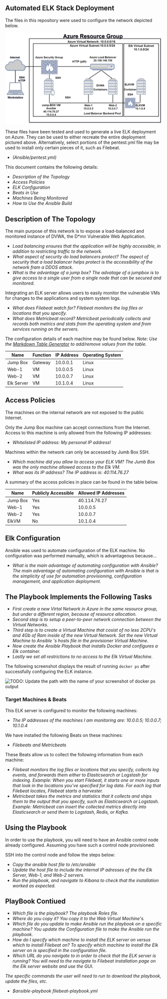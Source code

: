 ## Automated ELK Stack Deployment

The files in this repository were used to configure the network depicted below.

![Cloud Security Diagram](Diagrams/AzureResourceGroup.png)

These files have been tested and used to generate a live ELK deployment on Azure. They can be used to either recreate the entire deployment pictured above. Alternatively, select portions of the pentest.yml file may be used to install only certain pieces of it, such as Filebeat.

-  _(Ansible/pentest.yml)_

This document contains the following details:
- _Description of the Topology_
- _Access Policies_
- _ELK Configuration_
- _Beats in Use_
- _Machines Being Monitored_
- _How to Use the Ansible Build_


## Description of The Topology

The main purpose of this network is to expose a load-balanced and monitored instance of DVWA, the D*mn Vulnerable Web Application.

- _Load balancing ensures that the application will be highly accessible, in addition to restricting traffic to the network._
- _What aspect of security do load balancers protect?_ _The aspect of security that a load balancer helps protect is the accessibility of the network fram a DDOS attack._ 
- _What is the advantage of a jump box?_ _The advatage of a jumpbox is to give access to a single user from a single node that can be secured and monitored._ 

Integrating an ELK server allows users to easily monitor the vulnerable VMs for changes to the applications and system system logs.
- _What does Filebeat watch for?_ _Filebeat monitors the log files or locations that you specify._
- _What does Metricbeat record?_ _Metricbeat periodically collects and records both metrics and stats from the operating system and from services running on the servers._

The configuration details of each machine may be found below.
_Note: Use the [Markdown Table Generator](http://www.tablesgenerator.com/markdown_tables) to add/remove values from the table_.

| Name     | Function | IP Address | Operating System |
|----------|----------|------------|------------------|
| Jump Box | Gateway  | 10.0.0.1   | Linux            |
| Web-1    |  VM      | 10.0.0.5   | Linux            |
| Web-2    |  VM      | 10.0.0.7   | Linux            |
| Elk Server| VM      | 10.1.0.4   | Linux            |

## Access Policies

The machines on the internal network are not exposed to the public Internet. 

Only the Jump Box machine can accept connections from the Internet. Access to this machine is only allowed from the following IP addresses:
- _Whitelisted IP address:_ _My personal IP address!_

Machines within the network can only be accessed by Jumb Box SSH.
- _Which machine did you allow to access your ELK VM?_ _The Jumb Box was the only machine allowed access to the Elk VM._ 
- _What was its IP address?_ _The IP address is: 40.114.76.27_

A summary of the access policies in place can be found in the table below.

| Name     | Publicly Accessible | Allowed IP Addresses |
|----------|---------------------|----------------------|
|Jump Box  | Yes                 | 40.114.76.27         |
|Web-1     | Yes                 | 10.0.0.5             |
|Web-2     | Yes                 | 10.0.0.7             |
|ElkVM     | No                  | 10.1.0.4             | 
## Elk Configuration

Ansible was used to automate configuration of the ELK machine. No configuration was performed manually, which is advantageous because...
- _What is the main advantage of automating configuration with Ansible?_ _The main advantage of automating configuration with Ansible is that is the simplicity of use for automation provisioning, configuration management, and application deployment._

## The Playbook Implements the Following Tasks
- _First create a new Virtal Network in Azure in the same resource group, but under a different region, because of resource allocation._
- _Second step is to setup a peer-to-peer network connection between the Virtual Networks._
- _Third step is to create a Virtual Machine that cosist of no less 2CPU's and 4Gb of Ram inside of the new Virtual Network._ _Set the new Virtual Machine to Ansible 's hosts file in the provisioner Virtual Machine._
- _Now create the Ansible Playbook that installs Docker and configures a Elk container._
- _Lastly we set all restrictions to no access to the Elk Virtual Machine._ 

The following screenshot displays the result of running `docker ps` after successfully configuring the ELK instance.

![TODO: Update the path with the name of your screenshot of docker ps output](Images/docker_ps_output.png)

### Target Machines & Beats
This ELK server is configured to monitor the following machines:
- _The IP addresses of the machines I am monitoring are:_ _10.0.0.5; 10.0.0.7; 10.1.0.4_

We have installed the following Beats on these machines:
- _Filebeats and Metricbeats_

These Beats allow us to collect the following information from each machine:
- _Filebeat monitors the log files or locations that you specify, collects log events, and forwards them either to Elasticsearch or Logstash for indexing._ _Example: When you start Filebeat, it starts one or more inputs that look in the locations you’ve specified for log data. For each log that Filebeat locates, Filebeat starts a harvester._
- _Metricbeat takes the metrics and statistics that it collects and ships them to the output that you specify, such as Elasticsearch or Logstash._ _Example: Metricbeat can insert the collected metrics directly into Elasticsearch or send them to Logstash, Redis, or Kafka._

## Using the Playbook
In order to use the playbook, you will need to have an Ansible control node already configured. Assuming you have such a control node provisioned: 

SSH into the control node and follow the steps below:
- _Copy the ansible host file to /etc/ansible_
- _Update the host file to include the internal IP adresses of the the Elk Server, Web-1, and Web-2 servers._
- _Run the playbook, and navigate to Kibana to check that the installation worked as expected._

## PlayBook Contiued
- _Which file is the playbook? The playbook Roles file._ 
- _Where do you copy it?_ _You copy it to the Web Virtual Machine's._
- _Which file do you update to make Ansible run the playbook on a specific machine? You update the Configuration file to make the Ansible run the playbook._ 
- _How do I specify which machine to install the ELK server on versus which to install Filebeat on?_ _To specify which machine to install the Elk server on is specified in the configuration file._
- _Which URL do you navigate to in order to check that the ELK server is running?_ _You will need to the navigate to Filebeat installation page on the Elk server website and use the GUI._

_The specific commands the user will need to run to download the playbook, update the files, etc._ 
- _$ansible-playbook filebeat-playbook.yml_